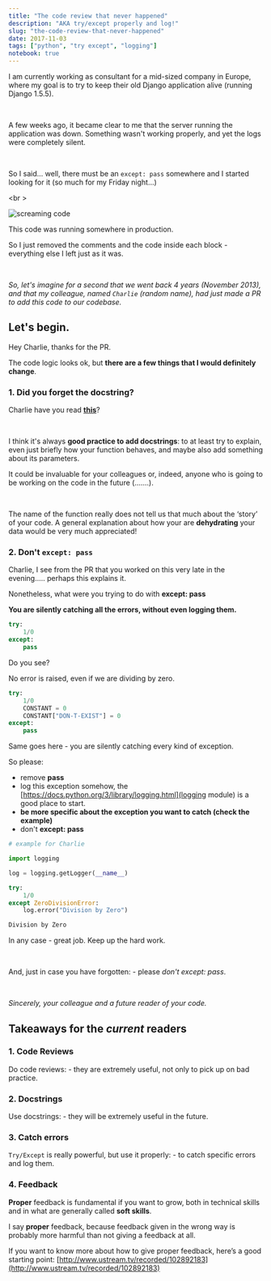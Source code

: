 ```yaml
---
title: "The code review that never happened"
description: "AKA try/except properly and log!"
slug: "the-code-review-that-never-happened"
date: 2017-11-03
tags: ["python", "try except", "logging"]
notebook: true
---
```


I am currently working as consultant for a mid-sized company in Europe, where my goal is to try to keep their old Django application alive (running Django 1.5.5).

<br />

A few weeks ago, it became clear to me that the server running the application was down.
Something wasn't working properly, and yet the logs were completely silent.

<br/>

So I said… well, there must be an <code>except: pass</code> somewhere and I started looking for it (so much for my Friday night…)

<br \>


![screaming code](/images/the-code-review-that-never-happened/code.png "screaming code")


This code was running somewhere in production.

So I just removed the comments and the code inside each block - everything else I left just as it was.

<br/>

_So, let's imagine for a second that we went back 4 years (November 2013), and that my colleague, named <code>Charlie</code> (random name), had just made a PR to add this code to our codebase._


## Let's begin.

Hey Charlie, thanks for the PR.

The code logic looks ok, but **there are a few things that I would definitely change**.

### 1. Did you forget the docstring?

Charlie have you read **[this](https://www.python.org/dev/peps/pep-0257/)**?

<br/>

I think it's always  **good practice to add docstrings**: to at least try to explain, even just briefly how your function behaves, and maybe also add something  about its parameters.

It could be invaluable for your  colleagues or, indeed, anyone who is going to be working on the code in the future (.......).

<br/>

The name of the function really does not tell us that much about the ‘story’ of your code.
A general explanation about how your are **dehydrating** your data would be very much appreciated!


### 2. Don't <code>except: pass</code>

Charlie, I see from the PR that you worked on this very late in the evening..... perhaps this explains it.

Nonetheless, what were you trying to do with **except: pass**

**You are silently catching all the errors, without even logging them.**


```python
try:
    1/0
except:
    pass
```

Do you see?

No error is raised, even if we are dividing by zero.

```python
try:
    1/0
    CONSTANT = 0
    CONSTANT["DON-T-EXIST"] = 0
except:
    pass
```

Same goes here - you are silently catching every kind of exception.

So please:

- remove **pass**
- log this exception somehow, the [https://docs.python.org/3/library/logging.html](logging module) is a good place to start.
- **be more specific about the exception you want to catch (check the example)**
- don't **except: pass**


```python
# example for Charlie

import logging

log = logging.getLogger(__name__)

try:
    1/0
except ZeroDivisionError:
    log.error("Division by Zero")

Division by Zero
```

In any case - great job. Keep up the hard work.

<br />

And, just in case you have forgotten: - please *don't except: pass*.

<br />

_Sincerely, your colleague and a future reader of your code._


## Takeaways for the *current* readers

### 1. Code Reviews

Do code reviews: - they are extremely useful, not only to pick up on bad practice.

### 2. Docstrings

Use docstrings: - they will be extremely useful in the future.

### 3. Catch errors

<code>Try/Except</code> is really powerful, but use it properly: - to catch specific errors and log them.


### 4. Feedback

**Proper** feedback is fundamental if you want to grow, both in technical skills and in what are generally called **soft skills**.

I say **proper** feedback, because feedback given in the wrong way is probably more harmful than not giving a feedback at all.

If you want to know more about how to give proper feedback, here’s a good starting point: [http://www.ustream.tv/recorded/102892183](http://www.ustream.tv/recorded/102892183)
